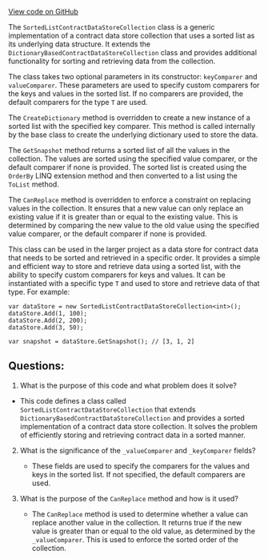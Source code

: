 [View code on GitHub](https://github.com/nethermindeth/nethermind/Nethermind.Consensus.AuRa/Contracts/DataStore/SortedListContractDataStoreCollection.cs)

The `SortedListContractDataStoreCollection` class is a generic implementation of a contract data store collection that uses a sorted list as its underlying data structure. It extends the `DictionaryBasedContractDataStoreCollection` class and provides additional functionality for sorting and retrieving data from the collection.

The class takes two optional parameters in its constructor: `keyComparer` and `valueComparer`. These parameters are used to specify custom comparers for the keys and values in the sorted list. If no comparers are provided, the default comparers for the type `T` are used.

The `CreateDictionary` method is overridden to create a new instance of a sorted list with the specified key comparer. This method is called internally by the base class to create the underlying dictionary used to store the data.

The `GetSnapshot` method returns a sorted list of all the values in the collection. The values are sorted using the specified value comparer, or the default comparer if none is provided. The sorted list is created using the `OrderBy` LINQ extension method and then converted to a list using the `ToList` method.

The `CanReplace` method is overridden to enforce a constraint on replacing values in the collection. It ensures that a new value can only replace an existing value if it is greater than or equal to the existing value. This is determined by comparing the new value to the old value using the specified value comparer, or the default comparer if none is provided.

This class can be used in the larger project as a data store for contract data that needs to be sorted and retrieved in a specific order. It provides a simple and efficient way to store and retrieve data using a sorted list, with the ability to specify custom comparers for keys and values. It can be instantiated with a specific type `T` and used to store and retrieve data of that type. For example:

```
var dataStore = new SortedListContractDataStoreCollection<int>();
dataStore.Add(1, 100);
dataStore.Add(2, 200);
dataStore.Add(3, 50);

var snapshot = dataStore.GetSnapshot(); // [3, 1, 2]
```
## Questions: 
 1. What is the purpose of this code and what problem does it solve?
   - This code defines a class called `SortedListContractDataStoreCollection` that extends `DictionaryBasedContractDataStoreCollection` and provides a sorted implementation of a contract data store collection. It solves the problem of efficiently storing and retrieving contract data in a sorted manner.

2. What is the significance of the `_valueComparer` and `_keyComparer` fields?
   - These fields are used to specify the comparers for the values and keys in the sorted list. If not specified, the default comparers are used.

3. What is the purpose of the `CanReplace` method and how is it used?
   - The `CanReplace` method is used to determine whether a value can replace another value in the collection. It returns true if the new value is greater than or equal to the old value, as determined by the `_valueComparer`. This is used to enforce the sorted order of the collection.